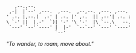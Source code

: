 ```                                    
   ,--.,--.                                   
 ,-|  |`--' ,---.  ,---.  ,--,--. ,---. ,---. 
' .-. |,--.(  .-' | .-. |' ,-.  || .--'| .-. :
\ `-' ||  |.-'  `)| '-' '\ '-'  |\ `--.\   --.
 `---' `--'`----' |  |-'  `--`--' `---' `----'
                  `--'                       
```

*"To wander, to roam, move about."*